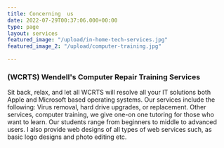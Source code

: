 ```yaml
---
title: Concerning  us
date: 2022-07-29T00:37:06.000+00:00
type: page
layout: services
featured_image: "/upload/in-home-tech-services.jpg"
featured_image_2: "/upload/computer-training.jpg"

---
```

### **(WCRTS) Wendell's Computer** **Repair** **Training** **Services**

 Sit back, relax, and let all WCRTS  will resolve all your IT solutions both Apple and Microsoft based operating systems. Our services include the following: Virus removal, hard drive upgrades, or replacement. Other services, computer training, we give one-on one tutoring for those who want to learn. Our students range from beginners to middle to advanced users. I also provide web designs of all types of web services such, as basic logo designs and photo editing etc.

## 